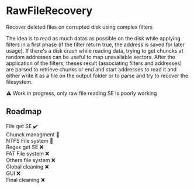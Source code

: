 # RawFileRecovery
Recover deleted files on corrupted disk using complex filters

The idea is to read as much datas as possible on the disk while applying filters in a first phase (if the filter return true, the address is saved for later usage).
If there's a disk crash while reading data, trying to get chuncks at random addresses can be useful to map unavailable sectors.
After the application of the filters, theses result (associating filters and addresses) are parsed to retrieve chunks or end and start addresses to read it and either write it as a file on the output folder or to parse and try to recover the filesystem.

:warning: Work in progress, only raw file reading SE is poorly working

## Roadmap
File get SE :heavy_check_mark:\
Chunck managment :repeat:\
NTFS File system :repeat:\
Regex get SE :x:\
FAT File system :x:\
Others file system :x:\
Global cleaning :x:\
GUI :x:\
Final cleaning :x:
